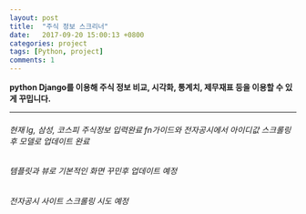 ```yaml
---
layout: post
title:  "주식 정보 스크리너"
date:   2017-09-20 15:00:13 +0800
categories: project
tags: [Python, project]
comments: 1
---
```

**python Django를 이용해 주식 정보 비교, 시각화, 통계치, 제무재표 등을 이용할 수 있게 꾸밉니다.**

---


###### 현재 lg, 삼성, 코스피 주식정보 입력완료 fn가이드와 전자공시에서 아이디값 스크롤링 후 모델로 업데이트 완료
###### 템플릿과 뷰로 기본적인 화면 꾸민후 업데이트 예정
###### 전자공시 사이트 스크롤링 시도 예정
